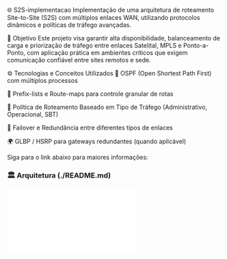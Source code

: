 🌐 S2S-implementacao
Implementação de uma arquitetura de roteamento Site-to-Site (S2S) com múltiplos enlaces WAN, utilizando protocolos dinâmicos e políticas de tráfego avançadas.

🚀 Objetivo
Este projeto visa garantir alta disponibilidade, balanceamento de carga e priorização de tráfego entre enlaces Satelital, MPLS e Ponto-a-Ponto, com aplicação prática em ambientes críticos que exigem comunicação confiável entre sites remotos e sede.

⚙️ Tecnologias e Conceitos Utilizados
🔁 OSPF (Open Shortest Path First) com múltiplos processos

📜 Prefix-lists e Route-maps para controle granular de rotas

🎯 Política de Roteamento Baseado em Tipo de Tráfego (Administrativo, Operacional, SBT)

📡 Failover e Redundância entre diferentes tipos de enlaces

🌍 GLBP / HSRP para gateways redundantes (quando aplicável)

Siga para o link abaixo para maiores informações:

### 🏛️ Arquitetura (./README.md)
![Arquitetura do Sistema](./README.md)
